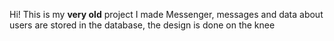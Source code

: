 Hi!
This is my **very old** project
I made Messenger,
messages and data about users are stored in the database,
the design is done on the knee
